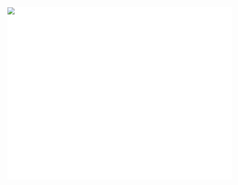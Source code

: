 <div style="position:relative; display: flex; flex-wrap: nowrap;"> 
    <img style='position:absolute; z-index:1;' src='github-metrics.svg' alt="github-metrics.svg"/>
    <img style='position:absolute; z-index:2;' src='
https://s.namemc.com/3d/skin/body.png?id=6af8d544cda690aa&model=slim&width=512&height=512'/>
</div> 

